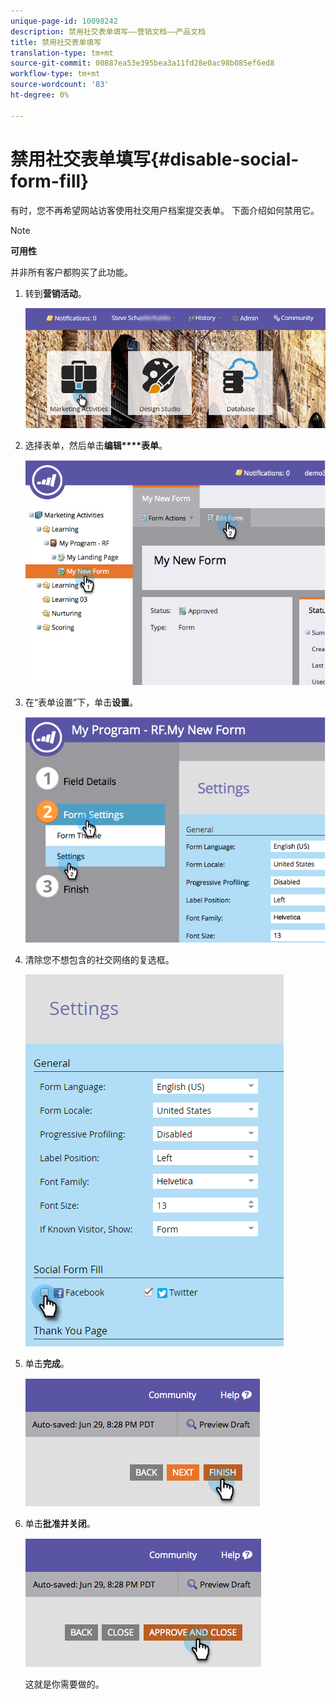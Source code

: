 ```yaml
---
unique-page-id: 10098242
description: 禁用社交表单填写——营销文档——产品文档
title: 禁用社交表单填写
translation-type: tm+mt
source-git-commit: 00887ea53e395bea3a11fd28e0ac98b085ef6ed8
workflow-type: tm+mt
source-wordcount: '83'
ht-degree: 0%

---
```



# 禁用社交表单填写{#disable-social-form-fill}

有时，您不再希望网站访客使用社交用户档案提交表单。 下面介绍如何禁用它。

>[!NOTE]
>
>**可用性**
>
>并非所有客户都购买了此功能。

1. 转到&#x200B;**营销活动**。

   ![](assets/login-marketing-activities-10.png)

1. 选择表单，然后单击**编辑****表单**。

   ![](assets/image2014-9-15-16-3a35-3a54.png)

1. 在“表单设置”下，单击&#x200B;**设置**。

   ![](assets/image2014-9-15-16-3a36-3a4.png)

1. 清除您不想包含的社交网络的复选框。

   ![](assets/image2016-4-28-16-3a49-3a23.png)

1. 单击&#x200B;**完成**。

   ![](assets/image2014-9-15-16-3a36-3a26.png)

1. 单击&#x200B;**批准并关闭**。

   ![](assets/image2014-9-15-16-3a36-3a33.png)

   这就是你需要做的。

